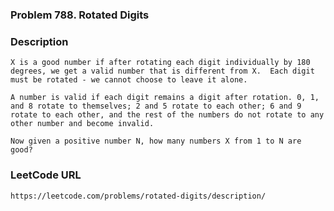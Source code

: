### Problem 788. Rotated Digits
 
### Description
    X is a good number if after rotating each digit individually by 180 degrees, we get a valid number that is different from X.  Each digit must be rotated - we cannot choose to leave it alone.

    A number is valid if each digit remains a digit after rotation. 0, 1, and 8 rotate to themselves; 2 and 5 rotate to each other; 6 and 9 rotate to each other, and the rest of the numbers do not rotate to any other number and become invalid.

    Now given a positive number N, how many numbers X from 1 to N are good?   

### LeetCode URL
    https://leetcode.com/problems/rotated-digits/description/
